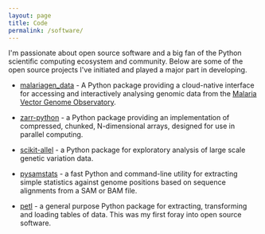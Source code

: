 ```yaml
---
layout: page
title: Code
permalink: /software/
---
```


I'm passionate about open source software and a big fan of the Python
scientific computing ecosystem and community. Below are some of the
open source projects I've initiated and played a major part in
developing.

* [malariagen_data](https://github.com/malariagen/malariagen-data-python) - A Python package providing a cloud-native interface for accessing
  and interactively analysing genomic data from the [Malaria Vector
  Genome Observatory](https://www.malariagen.net/vobs/).

* [zarr-python](https://github.com/zarr-developers/zarr-python) - a
  Python package providing an implementation of compressed, chunked,
  N-dimensional arrays, designed for use in parallel computing.

* [scikit-allel](https://github.com/cggh/scikit-allel) - a Python
  package for exploratory analysis of large scale genetic variation
  data.

* [pysamstats](https://github.com/alimanfoo/pysamstats) - a fast
  Python and command-line utility for extracting simple statistics
  against genome positions based on sequence alignments from a SAM or
  BAM file.

* [petl](https://github.com/petl-developers/petl) - a general purpose
  Python package for extracting, transforming and loading tables of
  data. This was my first foray into open source software.
